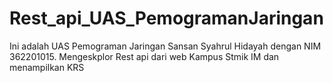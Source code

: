 # Rest_api_UAS_PemogramanJaringan
 Ini adalah UAS Pemograman Jaringan Sansan Syahrul Hidayah dengan NIM 362201015. Mengeskplor Rest api dari web Kampus Stmik IM dan menampilkan KRS
